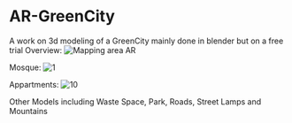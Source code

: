 # AR-GreenCity
A work on 3d modeling of a GreenCity mainly done in blender but on a free trial
Overview:
![Mapping area AR](https://github.com/NewQar/AR-GreenCity/assets/92002884/7a49d523-be65-432c-a88d-b296aa0b25c6)

Mosque:
![1](https://github.com/NewQar/AR-GreenCity/assets/92002884/7e0d57cb-9cc4-4fdb-b8f5-7cd7a36bf31e)

Appartments:
![10](https://github.com/NewQar/AR-GreenCity/assets/92002884/4e1fcc10-4865-41dc-b2d0-2ec7c25ae690)

Other Models including Waste Space, Park, Roads, Street Lamps and Mountains
